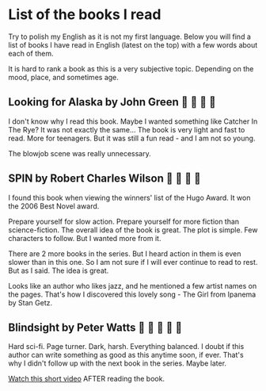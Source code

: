 # List of the books I read

Try to polish my English as it is not my first language. Below you will find a list of books I have read in English (latest on the top) with a few words about each of them.

It is hard to rank a book as this is a very subjective topic. Depending on the mood, place, and sometimes age.


## Looking for Alaska by John Green :beer: :beer: :beer: :beer:

I don't know why I read this book. Maybe I wanted something like Catcher In The Rye? It was not exactly the same... The book is very light and fast to read. More for teenagers. But it was still a fun read - and I am not so young.

The blowjob scene was really unnecessary.

## SPIN by Robert Charles Wilson :beer: :beer: :beer: :beer:

I found this book when viewing the winners' list of the Hugo Award. It won the 2006 Best Novel award.

Prepare yourself for slow action. Prepare yourself for more fiction than science-fiction. The overall idea of the book is great. The plot is simple. Few characters to follow. But I wanted more from it.

There are 2 more books in the series. But I heard action in them is even slower than in this one. So I am not sure if I will ever continue to read to rest. But as I said. The idea is great.

Looks like an author who likes jazz, and he mentioned a few artist names on the pages. That's how I discovered this lovely song  - The Girl from Ipanema by Stan Getz.

## Blindsight by Peter Watts :beer: :beer: :beer: :beer: :beer:

Hard sci-fi. Page turner. Dark, harsh. Everything balanced. I doubt if this author can write something as good as this anytime soon, if ever. That's why I didn't follow up with the next book in the series. Maybe later.

[Watch this short video](https://youtu.be/VkR2hnXR0SM) AFTER reading the book.
